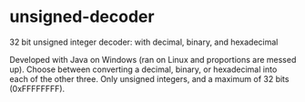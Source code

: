 # unsigned-decoder
32 bit unsigned integer decoder: with decimal, binary, and hexadecimal

Developed with Java on Windows (ran on Linux and proportions are messed up).
Choose between converting a decimal, binary, or hexadecimal into each of the other three.
Only unsigned integers, and a maximum of 32 bits (0xFFFFFFFF).
